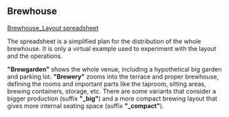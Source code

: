 ## Brewhouse
[Brewhouse_Layout spreadsheet](https://docs.google.com/spreadsheets/d/1i1qvkoGsZDia1ozenOaS76aTAC3JZTy28vB54YDQDlE/edit?usp=sharing)

The spreadsheet is a simplified plan for the distribution of the whole brewhouse. It is only a virtual example used to experiment with the layout and the operations.

**"Brewgarden"** shows the whole venue, including a hypothetical big garden and parking lot. **"Brewery"** zooms into the terrace and proper brewhouse, defining the rooms and important parts like the taproom, sitting areas, brewing containers, storage, etc. There are some variants that consider a bigger production (suffix **"_big"**) and a more compact brewing layout that gives more internal seating space (suffix **"_compact"**).






